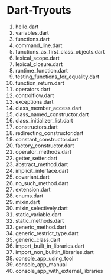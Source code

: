# Dart-Tryouts

1. hello.dart
2. variables.dart
3. functions.dart
4. command_line.dart
5. functions_as_first_class_objects.dart
6. lexical_scope.dart
7. lexical_closure.dart
8. runtime_function.dart
9. testing_functions_for_equality.dart
10. function_return.dart
11. operators.dart
12. controlflow.dart
13. exceptions.dart
14. class_member_access.dart
15. class_named_constructor.dart
16. class_initializer_list.dart
17. constructors.dart
18. redirecting_constructor.dart
19. constant_constructor.dart
20. factory_constructor.dart
21. operator_methods.dart
22. getter_setter.dart
23. abstract_method.dart
24. implicit_interface.dart
25. covariant.dart
26. no_such_method.dart
27. extension.dart
28. enums.dart
29. mixin.dart
30. mixin_selectively.dart
31. static_variable.dart
32. static_methods.dart
33. generic_method.dart
34. generic_restrict_type.dart
35. generic_class.dart
36. import_built_in_libraries.dart
37. import_non_builtin_libraries.dart
38. console_app_using_tool
39. console_app_manual
40. console_app_with_external_libraries
